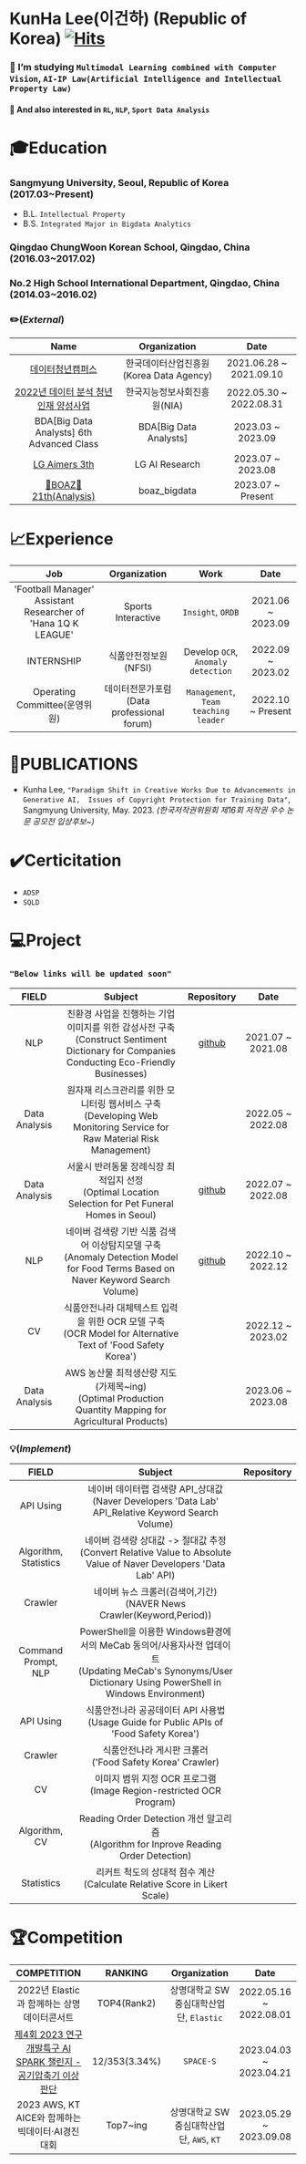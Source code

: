 # KunHa Lee(이건하) (Republic of Korea) [![Hits](https://hits.seeyoufarm.com/api/count/incr/badge.svg?url=https%3A%2F%2Fgithub.com%2FLeeKunHa%2FLeeKunHa&count_bg=%2349AA00&title_bg=%23000000&icon=verizon.svg&icon_color=%23FFFFFF&title=hits&edge_flat=false)](https://hits.seeyoufarm.com)

### :book: I’m studying `Multimodal Learning combined with Computer Vision`, `AI-IP Law(Artificial Intelligence and Intellectual Property Law)`
#### :blue_book: And also interested in `RL`, `NLP`, `Sport Data Analysis`

# :mortar_board:Education
### Sangmyung University, Seoul, Republic of Korea (2017.03~Present)
- B.L. `Intellectual Property`
- B.S. `Integrated Major in Bigdata Analytics`
### Qingdao ChungWoon Korean School, Qingdao, China (2016.03~2017.02)
### No.2 High School International Department, Qingdao, China (2014.03~2016.02)
### :pencil2:(_External_)
| Name | Organization | Date |
| :----: | :----: | :----: |
| [데이터청년캠퍼스](https://github.com/LeeKunHa/Data_campus) | 한국데이터산업진흥원(Korea Data Agency) | 2021.06.28 ~ 2021.09.10 |
| [2022년 데이터 분석 청년인재 양성사업](https://github.com/LeeKunHa/NIA_Data_Analysis#readme) | 한국지능정보사회진흥원(NIA) | 2022.05.30 ~ 2022.08.31 |
| BDA[Big Data Analysts] 6th Advanced Class | BDA[Big Data Analysts] | 2023.03 ~ 2023.09 |
| [LG Aimers 3th](https://github.com/LeeKunHa/LG-Aimers) | LG AI Research | 2023.07 ~ 2023.08 |
| [🐘BOAZ🐘 21th(Analysis)](https://github.com/LeeKunHa/21Analysis_BASE) | boaz_bigdata | 2023.07 ~ Present |

# :chart_with_upwards_trend:Experience
| Job | Organization | Work | Date |
| :----: | :----: | :----: | :----: |
| 'Football Manager' Assistant Researcher of 'Hana 1Q K LEAGUE' | Sports Interactive | `Insight`, `ORDB` | 2021.06 ~ 2023.09 |
|  INTERNSHIP | 식품안전정보원(NFSI) | Develop `OCR`, `Anomaly detection` | 2022.09 ~ 2023.02 |
| Operating Committee(운영위원) | 데이터전문가포럼(Data professional forum) | `Management`, `Team teaching leader` | 2022.10 ~ Present |

# :memo:PUBLICATIONS
- Kunha Lee, `"Paradigm Shift in Creative Works Due to Advancements in Generative AI,  Issues of Copyright Protection for Training Data"`, Sangmyung University, May. 2023. _(한국저작권위원회 제16회 저작권 우수 논문 공모전 입상후보~)_

# :heavy_check_mark:Certicitation
- `ADSP`
- `SQLD`

# :computer:Project
### `"Below links will be updated soon"`
| FIELD | Subject | Repository | Date |
| :----: | :----: | :----: | :----: |
| NLP | 친환경 사업을 진행하는 기업 이미지를 위한 감성사전 구축<br>(Construct Sentiment Dictionary for Companies Conducting Eco-Friendly Businesses) | [github](https://github.com/LeeKunHa/Construct-Sentiment-Dictionary-for-Companies-Conducting-Eco-Friendly-Businesses) | 2021.07 ~ 2021.08 |
| Data Analysis | 원자재 리스크관리를 위한 모니터링 웹서비스 구축<br>(Developing Web Monitoring Service for Raw Material Risk Management) |  | 2022.05 ~ 2022.08 |
| Data Analysis | 서울시 반려동물 장례식장 최적입지 선정<br>(Optimal Location Selection for Pet Funeral Homes in Seoul) | [github](https://github.com/LeeKunHa/Gbig-Hackathon/blob/main/%ED%94%84%EB%A1%9C%EC%A0%9D%ED%8A%B8%20%EC%B5%9C%EC%A2%85_%EB%B3%B4%EA%B3%A0%EC%84%9C.pdf) | 2022.07 ~ 2022.08 |
| NLP | 네이버 검색량 기반 식품 검색어 이상탐지모델 구축<br>(Anomaly Detection Model for Food Terms Based on Naver Keyword Search Volume) | [github](https://github.com/LeeKunHa/Anomaly-Detection-Model-for-Food-Terms-Based-on-Naver-Keyword-Search-Volume) | 2022.10 ~ 2022.12 |
| CV  | 식품안전나라 대체텍스트 입력을 위한 OCR 모델 구축<br>(OCR Model for Alternative Text of 'Food Safety Korea') |  | 2022.12 ~ 2023.02 |
| Data Analysis | AWS 농산물 최적생산량 지도(가제목~ing)<br>(Optimal Production Quantity Mapping for Agricultural Products) |  | 2023.06 ~ 2023.08 |
### :bulb:(_Implement_)
| FIELD | Subject | Repository |
| :----: | :----: | :----: |
| API Using | 네이버 데이터랩 검색량 API_상대값<br>(Naver Developers 'Data Lab' API_Relative Keyword Search Volume) | |
| Algorithm, Statistics | 네이버 검색량 상대값 -> 절대값 추정<br>(Convert Relative Value to Absolute Value of Naver Developers 'Data Lab' API) | |
| Crawler | 네이버 뉴스 크롤러(검색어,기간)<br>(NAVER News Crawler(Keyword,Period)) | |
| Command Prompt, NLP | PowerShell을 이용한 Windows환경에서의 MeCab 동의어/사용자사전 업데이트<br>(Updating MeCab's Synonyms/User Dictionary Using PowerShell in Windows Environment) | |
| API Using | 식품안전나라 공공데이터 API 사용법<br>(Usage Guide for Public APIs of 'Food Safety Korea') | |
| Crawler | 식품안전나라 게시판 크롤러<br>('Food Safety Korea' Crawler) | |
| CV | 이미지 범위 지정 OCR 프로그램<br>(Image Region-restricted OCR Program) | |
| Algorithm, CV | Reading Order Detection 개선 알고리즘<br>(Algorithm for Inprove Reading Order Detection) | |
| Statistics | 리커트 척도의 상대적 점수 계산<br>(Calculate Relative Score in Likert Scale) | |

# :trophy:Competition
| COMPETITION | RANKING | Organization | Date |
| :----: | :----: | :----: | :----: |
| 2022년 Elastic과 함께하는 상명 데이터콘서트 | TOP4(Rank2) | 상명대학교 SW중심대학산업단, `Elastic` | 2022.05.16 ~ 2022.08.01 |
| [제4회 2023 연구개발특구 AI SPARK 챌린지 - 공기압축기 이상 판단](https://github.com/LeeKunHa/AI_factory4) | 12/353(3.34%) | `SPACE-S` | 2023.04.03 ~ 2023.04.21 |
| 2023 AWS, KT AICE와 함께하는 빅데이터·AI경진대회 | Top7~ing | 상명대학교 SW중심대학산업단, `AWS`, `KT` | 2023.05.29 ~ 2023.09.08 |
